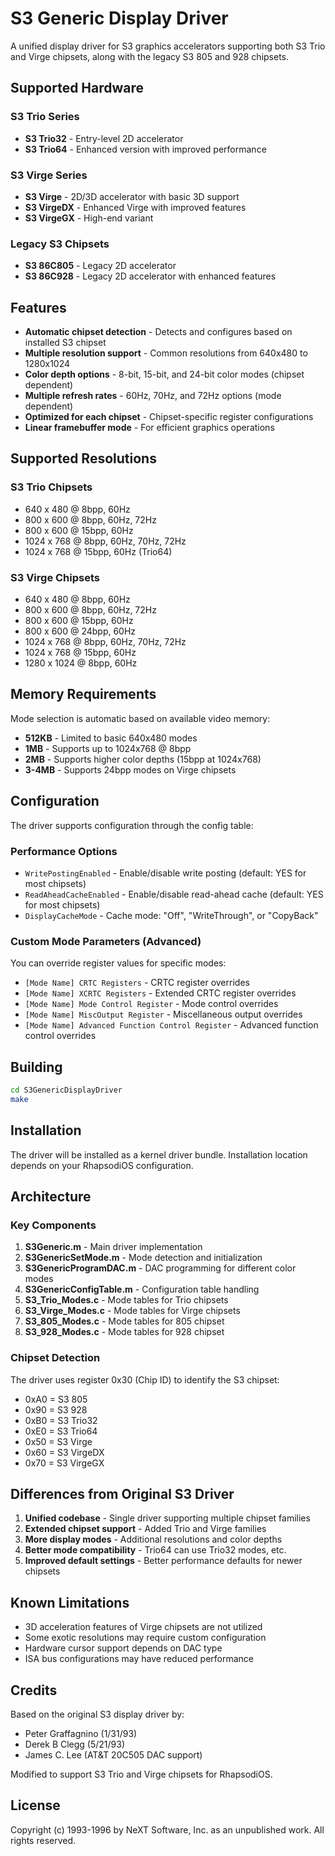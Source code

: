 # S3 Generic Display Driver

A unified display driver for S3 graphics accelerators supporting both S3 Trio and Virge chipsets, along with the legacy S3 805 and 928 chipsets.

## Supported Hardware

### S3 Trio Series
- **S3 Trio32** - Entry-level 2D accelerator
- **S3 Trio64** - Enhanced version with improved performance

### S3 Virge Series
- **S3 Virge** - 2D/3D accelerator with basic 3D support
- **S3 VirgeDX** - Enhanced Virge with improved features
- **S3 VirgeGX** - High-end variant

### Legacy S3 Chipsets
- **S3 86C805** - Legacy 2D accelerator
- **S3 86C928** - Legacy 2D accelerator with enhanced features

## Features

- **Automatic chipset detection** - Detects and configures based on installed S3 chipset
- **Multiple resolution support** - Common resolutions from 640x480 to 1280x1024
- **Color depth options** - 8-bit, 15-bit, and 24-bit color modes (chipset dependent)
- **Multiple refresh rates** - 60Hz, 70Hz, and 72Hz options (mode dependent)
- **Optimized for each chipset** - Chipset-specific register configurations
- **Linear framebuffer mode** - For efficient graphics operations

## Supported Resolutions

### S3 Trio Chipsets
- 640 x 480 @ 8bpp, 60Hz
- 800 x 600 @ 8bpp, 60Hz, 72Hz
- 800 x 600 @ 15bpp, 60Hz
- 1024 x 768 @ 8bpp, 60Hz, 70Hz, 72Hz
- 1024 x 768 @ 15bpp, 60Hz (Trio64)

### S3 Virge Chipsets
- 640 x 480 @ 8bpp, 60Hz
- 800 x 600 @ 8bpp, 60Hz, 72Hz
- 800 x 600 @ 15bpp, 60Hz
- 800 x 600 @ 24bpp, 60Hz
- 1024 x 768 @ 8bpp, 60Hz, 70Hz, 72Hz
- 1024 x 768 @ 15bpp, 60Hz
- 1280 x 1024 @ 8bpp, 60Hz

## Memory Requirements

Mode selection is automatic based on available video memory:
- **512KB** - Limited to basic 640x480 modes
- **1MB** - Supports up to 1024x768 @ 8bpp
- **2MB** - Supports higher color depths (15bpp at 1024x768)
- **3-4MB** - Supports 24bpp modes on Virge chipsets

## Configuration

The driver supports configuration through the config table:

### Performance Options
- `WritePostingEnabled` - Enable/disable write posting (default: YES for most chipsets)
- `ReadAheadCacheEnabled` - Enable/disable read-ahead cache (default: YES for most chipsets)
- `DisplayCacheMode` - Cache mode: "Off", "WriteThrough", or "CopyBack"

### Custom Mode Parameters (Advanced)
You can override register values for specific modes:
- `[Mode Name] CRTC Registers` - CRTC register overrides
- `[Mode Name] XCRTC Registers` - Extended CRTC register overrides
- `[Mode Name] Mode Control Register` - Mode control overrides
- `[Mode Name] MiscOutput Register` - Miscellaneous output overrides
- `[Mode Name] Advanced Function Control Register` - Advanced function control overrides

## Building

```bash
cd S3GenericDisplayDriver
make
```

## Installation

The driver will be installed as a kernel driver bundle. Installation location depends on your RhapsodiOS configuration.

## Architecture

### Key Components

1. **S3Generic.m** - Main driver implementation
2. **S3GenericSetMode.m** - Mode detection and initialization
3. **S3GenericProgramDAC.m** - DAC programming for different color modes
4. **S3GenericConfigTable.m** - Configuration table handling
5. **S3_Trio_Modes.c** - Mode tables for Trio chipsets
6. **S3_Virge_Modes.c** - Mode tables for Virge chipsets
7. **S3_805_Modes.c** - Mode tables for 805 chipset
8. **S3_928_Modes.c** - Mode tables for 928 chipset

### Chipset Detection

The driver uses register 0x30 (Chip ID) to identify the S3 chipset:
- 0xA0 = S3 805
- 0x90 = S3 928
- 0xB0 = S3 Trio32
- 0xE0 = S3 Trio64
- 0x50 = S3 Virge
- 0x60 = S3 VirgeDX
- 0x70 = S3 VirgeGX

## Differences from Original S3 Driver

1. **Unified codebase** - Single driver supporting multiple chipset families
2. **Extended chipset support** - Added Trio and Virge families
3. **More display modes** - Additional resolutions and color depths
4. **Better mode compatibility** - Trio64 can use Trio32 modes, etc.
5. **Improved default settings** - Better performance defaults for newer chipsets

## Known Limitations

- 3D acceleration features of Virge chipsets are not utilized
- Some exotic resolutions may require custom configuration
- Hardware cursor support depends on DAC type
- ISA bus configurations may have reduced performance

## Credits

Based on the original S3 display driver by:
- Peter Graffagnino (1/31/93)
- Derek B Clegg (5/21/93)
- James C. Lee (AT&T 20C505 DAC support)

Modified to support S3 Trio and Virge chipsets for RhapsodiOS.

## License

Copyright (c) 1993-1996 by NeXT Software, Inc. as an unpublished work.
All rights reserved.
